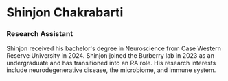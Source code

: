 # Shinjon Chakrabarti
### Research Assistant

Shinjon received his bachelor's degree in Neuroscience from Case Western Reserve University in 2024. Shinjon joined the Burberry lab in 2023 as an undergraduate and has transitioned into an RA role. His research interests include neurodegenerative disease, the microbiome, and immune system. 

